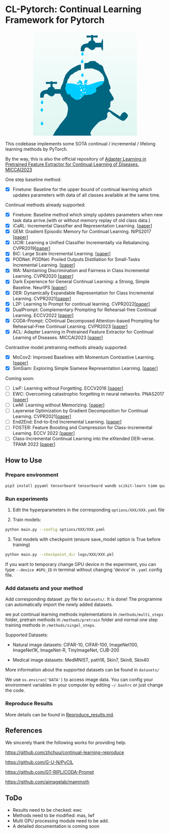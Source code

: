 # CL-Pytorch: Continual Learning Framework for Pytorch

<div align=center>
  <img src="imgs/Learning_and_forgetting.png">
</div>

This codebase implements some SOTA continual / incremental / lifelong learning methods by PyTorch.

By the way, this is also the official repository of [Adapter Learning in Pretrained Feature Extractor for Continual Learning of Diseases. MICCAI2023](https://arxiv.org/abs/2304.09042)

One step baseline method:

- [x] Finetune: Baseline for the upper bound of continual learning which updates parameters with data of all classes available at the same time.

Continual methods already supported:

- [x] Finetune: Baseline method which simply updates parameters when new task data arrive.(with or without memory replay of old class data.)
- [x] iCaRL: Incremental Classifier and Representation Learning. [[paper](https://arxiv.org/abs/1611.07725)]
- [x] GEM: Gradient Episodic Memory for Continual Learning. NIPS2017 [[paper](https://arxiv.org/abs/1706.08840)]
- [x] UCIR: Learning a Unified Classifier Incrementally via Rebalancing. CVPR2019[[paper](https://openaccess.thecvf.com/content_CVPR_2019/html/Hou_Learning_a_Unified_Classifier_Incrementally_via_Rebalancing_CVPR_2019_paper.html)]
- [x] BiC: Large Scale Incremental Learning. [[paper](https://arxiv.org/abs/1905.13260)]
- [x] PODNet: PODNet: Pooled Outputs Distillation for Small-Tasks Incremental Learning. [[paper](https://arxiv.org/abs/2004.13513)]
- [x] WA: Maintaining Discrimination and Fairness in Class Incremental Learning. CVPR2020 [[paper](https://arxiv.org/abs/1911.07053)]
- [x] Dark Experience for General Continual Learning: a Strong, Simple Baseline. NeurIPS [[paper](https://arxiv.org/abs/2004.07211)]
- [x] DER: Dynamically Expandable Representation for Class Incremental Learning. CVPR2021[[paper](https://arxiv.org/abs/2103.16788)]
- [x] L2P: Learning to Prompt for continual learning. CVPR2022[[paper](https://arxiv.org/abs/2112.08654)]
- [x] DualPrompt: Complementary Prompting for Rehearsal-free Continual Learning. ECCV2022 [[paper](https://arxiv.org/abs/2204.04799)]
- [x] CODA-Prompt: COntinual Decomposed Attention-based Prompting for Rehearsal-Free Continual Learning. CVPR2023 [[paper](https://arxiv.org/abs/2211.13218)]
- [x] ACL: Adapter Learning in Pretrained Feature Extractor for Continual Learning of Diseases. MICCAI2023 [[paper](https://arxiv.org/abs/2304.09042)]

Contrastive model pretraining methods already supported:

- [x] MoCov2: Improved Baselines with Momentum Contrastive Learning. [[paper](https://arxiv.org/abs/2003.04297)]
- [x] SimSiam: Exploring Simple Siamese Representation Learning. [[paper](https://arxiv.org/abs/2011.10566)]

Coming soon:

- [ ] LwF:  Learning without Forgetting. ECCV2016 [[paper](https://arxiv.org/abs/1606.09282)]
- [ ] EWC: Overcoming catastrophic forgetting in neural networks. PNAS2017 [[paper](https://arxiv.org/abs/1612.00796)]
- [ ] LwM: Learning without Memorizing. [[paper](https://arxiv.org/abs/1811.08051)]
- [ ] Layerwise Optimization by Gradient Decomposition for Continual Learning. CVPR2021[[paper](https://arxiv.org/abs/2105.07561v1)]
- [ ] End2End: End-to-End Incremental Learning. [[paper](https://arxiv.org/abs/1807.09536)]
- [ ] FOSTER: Feature Boosting and Compression for Class-incremental Learning. ECCV 2022 [[paper](https://arxiv.org/abs/2204.04662)]
- [ ] Class-Incremental Continual Learning into the eXtended DER-verse. TPAMI 2022 [[paper](https://arxiv.org/abs/2201.00766)]

## How to Use

### Prepare environment

```bash
pip3 install pyyaml tensorboard tensorboard wandb scikit-learn timm quadprog tensorboardX
```

### Run experiments

1. Edit the hyperparameters in the corresponding `options/XXX/XXX.yaml` file

2. Train models:

```bash
python main.py --config options/XXX/XXX.yaml
```

3. Test models with checkpoint (ensure save_model option is True before training)

```bash
python main.py --checkpoint_dir logs/XXX/XXX.pkl
```

If you want to temporary change GPU device in the experiment, you can type `--device #GPU_ID` in terminal without changing 'device' in `.yaml` config file.

### Add datasets and your method

Add corresponding dataset .py file to `datasets/`. It is done! The programme can automatically import the newly added datasets.

we put continual learning methods inplementations in `/methods/multi_steps` folder, pretrain methods in `/methods/pretrain` folder and normal one step training methods in `/methods/singel_steps`.

Supported Datasets:

- Natural image datasets: CIFAR-10, CIFAR-100, ImageNet100, ImageNet1K, ImageNet-R, TinyImageNet, CUB-200

- Medical image datasets: MedMNIST, path16, Skin7, Skin8, Skin40

More information about the supported datasets can be found in `datasets/`

We use `os.environ['DATA']` to access image data. You can config your environment variables in your computer by editing `~/.bashrc` or just change the code.

### Reproduce Results
More details can be found in [Reproduce_results.md](./markdowns/Reproduce_results.md).

## References

We sincerely thank the following works for providing help.

https://github.com/zhchuu/continual-learning-reproduce

https://github.com/G-U-N/PyCIL

https://github.com/GT-RIPL/CODA-Prompt

https://github.com/aimagelab/mammoth

## ToDo

- Results need to be checked: ewc
- Methods need to be modified: mas, lwf
- Multi GPU processing module need to be add.
- A detailed documentation is coming soon
